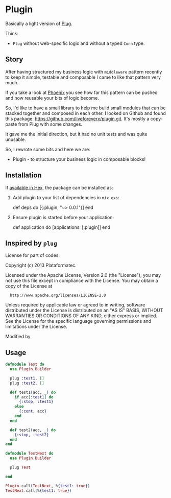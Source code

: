 # Plugin

Basically a light version of [Plug](https://github.com/elixir-lang/plug).

Think:
  - `Plug` without web-specific logic and without a typed `Conn` type.


## Story

After having structured my business logic  with `middleware` pattern recently to keep it simple, testable and composable I came to like that pattern very much.

If you take a look at [Phoenix](github.com/phoenixframework/phoenix/) you see how far this pattern can be pushed and how reusable your bits of logic become.


So, I'd like to have a small library to help me build small modules that can be stacked together and composed in each other. I looked on Github and found this package: https://github.com/liveforeverx/plugin.git. It's mostly a copy-paste from Plug with some changes.

It gave me the initial direction, but it had no unit tests and was quite unusable.

So, I rewrote some bits and here we are:

- Plugin - to structure your business logic in composable blocks!



## Installation

If [available in Hex](https://hex.pm/docs/publish), the package can be installed as:

  1. Add plugin to your list of dependencies in `mix.exs`:

        def deps do
          [{:plugin, "~> 0.0.1"}]
        end

  2. Ensure plugin is started before your application:

        def application do
          [applications: [:plugin]]
        end

## Inspired by `plug`

License for part of codes:

Copyright (c) 2013 Plataformatec.

  Licensed under the Apache License, Version 2.0 (the "License");
  you may not use this file except in compliance with the License.
  You may obtain a copy of the License at

      http://www.apache.org/licenses/LICENSE-2.0

  Unless required by applicable law or agreed to in writing, software
  distributed under the License is distributed on an "AS IS" BASIS,
  WITHOUT WARRANTIES OR CONDITIONS OF ANY KIND, either express or implied.
  See the License for the specific language governing permissions and
  limitations under the License.

Modified by

## Usage

```elixir
defmodule Test do
  use Plugin.Builder

  plug :test1, []
  plug :test2, []

  def test1(acc, _) do
    if acc[:test1] do
      {:stop, :test1}
    else
      {:cont, acc}
    end
  end

  def test2(acc, _) do
    {:stop, :test2}
  end
end

defmodule TestNext do
  use Plugin.Builder

  plug Test

end

Plugin.call(TestNext, %{test1: true})
TestNext.call(%{test1: true})
```
